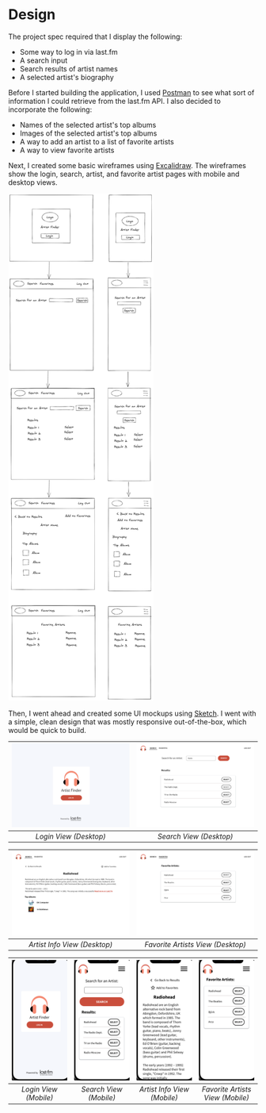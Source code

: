 # Design

The project spec required that I display the following:

-   Some way to log in via last.fm
-   A search input
-   Search results of artist names
-   A selected artist's biography

Before I started building the application, I used [Postman](https://www.postman.com/) to see what sort of information I could retrieve from the last.fm API. I also decided to incorporate the following:

-   Names of the selected artist's top albums
-   Images of the selected artist's top albums
-   A way to add an artist to a list of favorite artists
-   A way to view favorite artists

Next, I created some basic wireframes using [Excalidraw](https://excalidraw.com/). The wireframes show the login, search, artist, and favorite artist pages with mobile and desktop views.

<img src="../design/wireframe-small.png" alt="Artist Finder Wireframes" />

Then, I went ahead and created some UI mockups using [Sketch](https://www.sketch.com/). I went with a simple, clean design that was mostly responsive out-of-the-box, which would be quick to build.

| ![Desktop Login View](./01-desktop-login.png) | ![Desktop Search View](./02-desktop-search.png) |
| :-------------------------------------------: | :---------------------------------------------: |
|            _Login View (Desktop)_             |             _Search View (Desktop)_             |

| ![Desktop Artist Info View](./03-desktop-artist.png) | ![Desktop Favorite Artists View](./04-desktop-favorites.png) |
| :--------------------------------------------------: | :----------------------------------------------------------: |
|             _Artist Info View (Desktop)_             |              _Favorite Artists View (Desktop)_               |

| ![Mobile Login View](./05-mobile-login.png) | ![Mobile Search View](./06-mobile-search.png) | ![Mobile Artist Info View](./07-mobile-artist.png) | ![Desktop Favorites Artists View](./08-mobile-favorites.png) |
| :-----------------------------------------: | :-------------------------------------------: | :------------------------------------------------: | :----------------------------------------------------------: |
|            _Login View (Mobile)_            |            _Search View (Mobile)_             |            _Artist Info View (Mobile)_             |               _Favorite Artists View (Mobile)_               |
